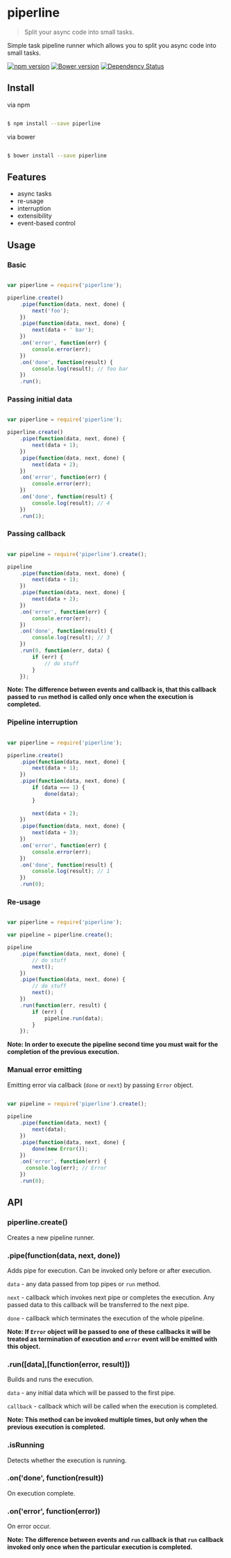 # piperline

> Split your async code into small tasks.

Simple task pipeline runner which allows you to split you async code into small tasks.

[![npm version](https://badge.fury.io/js/piperline.svg)](https://www.npmjs.com/package/piperline)
[![Bower version](https://badge.fury.io/bo/piperline.svg)](http://badge.fury.io/bo/piperline)
[![Dependency Status](https://david-dm.org/ziflex/piperline.svg)](https://david-dm.org/ziflex/piperline)

## Install

via npm

```sh

$ npm install --save piperline

```
via bower

```sh

$ bower install --save piperline

```

## Features
* async tasks
* re-usage
* interruption
* extensibility
* event-based control

## Usage

### Basic

```javascript

var piperline = require('piperline');

piperline.create()
    .pipe(function(data, next, done) {
        next('foo');
    })
    .pipe(function(data, next, done) {
        next(data + ' bar');
    })
    .on('error', function(err) {
        console.error(err);
    })
    .on('done', function(result) {
        console.log(result); // foo bar
    })
    .run();
```

### Passing initial data

```javascript

var piperline = require('piperline');

piperline.create()
    .pipe(function(data, next, done) {
        next(data + 1);
    })
    .pipe(function(data, next, done) {
        next(data + 2);
    })
    .on('error', function(err) {
        console.error(err);
    })
    .on('done', function(result) {
        console.log(result); // 4
    })
    .run(1);
```

### Passing callback

```javascript

var pipeline = require('piperline').create();

pipeline
    .pipe(function(data, next, done) {
        next(data + 1);
    })
    .pipe(function(data, next, done) {
        next(data + 2);
    })
    .on('error', function(err) {
        console.error(err);
    })
    .on('done', function(result) {
        console.log(result); // 3
    })
    .run(0, function(err, data) {
        if (err) {
            // do stuff
        }
    });
```

**Note: The difference between events and callback is, that this callback passed to ``run`` 
method is called only once when the execution is completed.**

### Pipeline interruption

```javascript

var piperline = require('piperline');

piperline.create()
    .pipe(function(data, next, done) {
        next(data + 1);
    })
    .pipe(function(data, next, done) {
        if (data === 1) {
            done(data);
        }
        
        next(data + 2);
    })
    .pipe(function(data, next, done) {
        next(data + 3);
    })
    .on('error', function(err) {
        console.error(err);
    })
    .on('done', function(result) {
        console.log(result); // 1
    })
    .run(0);
```

### Re-usage

```javascript

var piperline = require('piperline');

var pipeline = piperline.create();

pipeline
    .pipe(function(data, next, done) {
        // do stuff
        next();
    })
    .pipe(function(data, next, done) {
        // do stuff
        next();
    })
    .run(function(err, result) {
        if (err) {
            pipeline.run(data);
        }
    });
```

**Note: In order to execute the pipeline second time you must wait for the completion of the previous execution.** 

### Manual error emitting

Emitting error via callback (``done`` or ``next``) by passing ``Error`` object.

```javascript
  
var pipeline = require('piperline').create();

pipeline
    .pipe(function(data, next) {
        next(data);
    })
    .pipe(function(data, next, done) {
        done(new Error());
    })
    .on('error', function(err) {
      console.log(err); // Error
    })
    .run(0);
```

## API

### piperline.create()

Creates a new pipeline runner.

### .pipe(function(data, next, done))

Adds pipe for execution.
Can be invoked only before or after execution.

`data` - any data passed from top pipes or `run` method.

`next` - callback which invokes next pipe or completes the execution. 
Any passed data to this callback will be transferred to the next pipe.

`done` - callback which terminates the execution of the whole pipeline.


**Note: If `Error` object will be passed to one of these callbacks it will be treated as termination of execution
and `error` event will be emitted with this object.**

### .run([data],[function(error, result)])

Builds and runs the execution.

`data` - any initial data which will be passed to the first pipe.

`callback` - callback which will be called when the execution is completed.


**Note: This method can be invoked multiple times, but only when the previous execution is completed.**

### .isRunning

Detects whether the execution is running.

### .on('done', function(result))

On execution complete.

### .on('error', function(error))

On error occur.

**Note: The difference between events and `run` callback is that `run` callback invoked only once when the particular execution is completed.**




